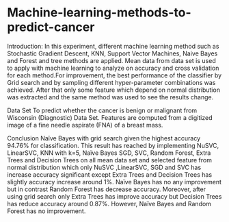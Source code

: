 # Machine-learning-methods-to-predict-cancer

Introduction:
In this experiment, different machine learning method such as Stochastic Gradient 
Descent, KNN, Support Vector Machines, Naive Bayes and Forest and tree methods are applied. Mean data from data set is used to apply with machine learning to analyze on accuracy and cross validation for each method.For 
improvement, the best performance of the classifier by Grid search and by sampling different hyper-parameter combinations was achieved. 
After that only some feature which depend on normal distribution was extracted and the same method was used to see the results change. 

Data Set
To predict whether the cancer is benign or malignant from Wisconsin (Diagnostic) Data Set. Features 
are computed from a digitized image of a fine needle aspirate (FNA) of a breast mass.


Conclusion
Naïve Bayes with grid search given the highest accuracy 94.76% for classification. 
This result has reached by implementing NuSVC, LinearSVC, KNN with k=5, Naïve Bayes SGD, SVC, Random 
Forest, Extra Trees and Decision Trees  on all mean data set and selected feature from normal 
distribution which only  NuSVC ,LinearSVC, SGD and SVC has increase accuracy significant 
except Extra Trees and Decision Trees has slightly accuracy increase around 1%. Naïve Bayes 
has no any improvement but in contrast Random Forest has decrease accuracy.
Moreover, after using grid search only Extra Trees has improve 
accuracy but Decision Trees has reduce accuracy around 0.87%. However, Naïve Bayes and 
Random Forest has no improvement. 


